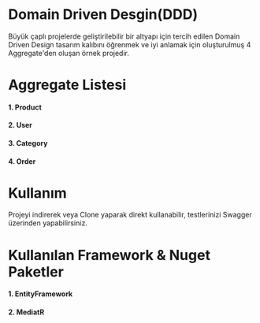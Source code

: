 # Domain Driven Desgin(DDD)

Büyük çaplı projelerde geliştirilebilir bir altyapı için tercih edilen Domain Driven Design tasarım kalıbını öğrenmek ve iyi anlamak için oluşturulmuş 4 Aggregate'den oluşan örnek projedir.

# Aggregate Listesi
#### 1. Product
#### 2. User
#### 3. Category
#### 4. Order

# Kullanım
Projeyi indirerek veya Clone yaparak direkt kullanabilir, testlerinizi Swagger üzerinden yapabilirsiniz.

# Kullanılan Framework & Nuget Paketler
#### 1. EntityFramework
#### 2. MediatR

